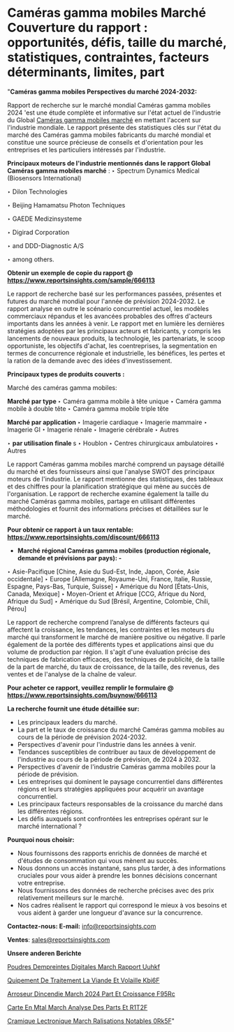 # Caméras gamma mobiles Marché Couverture du rapport : opportunités, défis, taille du marché, statistiques, contraintes, facteurs déterminants, limites, part

"<strong>Caméras gamma mobiles Perspectives du marché 2024-2032:</strong>

Rapport de recherche sur le marché mondial Caméras gamma mobiles 2024 'est une étude complète et informative sur l'état actuel de l'industrie du Global <a href=https://www.reportsinsights.com/sample/666113>Caméras gamma mobiles marché</a> en mettant l'accent sur l'industrie mondiale. Le rapport présente des statistiques clés sur l'état du marché des Caméras gamma mobiles fabricants du marché mondial et constitue une source précieuse de conseils et d'orientation pour les entreprises et les particuliers intéressés par l'industrie.

<strong>Principaux moteurs de l'industrie mentionnés dans le rapport Global Caméras gamma mobiles marché</strong> :
‣ Spectrum Dynamics Medical (Biosensors International)

‣ Dilon Technologies

‣ Beijing Hamamatsu Photon Techniques

‣ GAEDE Medizinsysteme

‣ Digirad Corporation

‣ and DDD-Diagnostic A/S

‣ among others.

<strong>Obtenir un exemple de copie du rapport @ <a href=https://www.reportsinsights.com/sample/666113>https://www.reportsinsights.com/sample/666113</a></strong>

Le rapport de recherche basé sur les performances passées, présentes et futures du marché mondial pour l'année de prévision 2024-2032. Le rapport analyse en outre le scénario concurrentiel actuel, les modèles commerciaux répandus et les avancées probables des offres d'acteurs importants dans les années à venir. Le rapport met en lumière les dernières stratégies adoptées par les principaux acteurs et fabricants, y compris les lancements de nouveaux produits, la technologie, les partenariats, le scoop opportuniste, les objectifs d'achat, les coentreprises, la segmentation en termes de concurrence régionale et industrielle, les bénéfices, les pertes et la ration de la demande avec des idées d'investissement.

<strong>Principaux types de produits couverts :</strong>

Marché des caméras gamma mobiles:

<strong>Marché par type </strong>
‣ Caméra gamma mobile à tête unique
‣ Caméra gamma mobile à double tête
‣ Caméra gamma mobile triple tête

<strong>Marché par application </strong>
‣ Imagerie cardiaque
‣ Imagerie mammaire
‣ Imagerie GI
‣ Imagerie rénale
‣ Imagerie cérébrale
‣ Autres

‣  <strong> par utilisation finale </strong> s
‣ Houblon
‣ Centres chirurgicaux ambulatoires
‣ Autres

Le rapport Caméras gamma mobiles marché comprend un paysage détaillé du marché et des fournisseurs ainsi que l'analyse SWOT des principaux moteurs de l'industrie. Le rapport mentionne des statistiques, des tableaux et des chiffres pour la planification stratégique qui mène au succès de l'organisation. Le rapport de recherche examine également la taille du marché Caméras gamma mobiles, partage en utilisant différentes méthodologies et fournit des informations précises et détaillées sur le marché.

<strong>Pour obtenir ce rapport à un taux rentable: <a href=https://www.reportsinsights.com/discount/666113>https://www.reportsinsights.com/discount/666113</a></strong>
<ul>
  <li><strong>Marché régional Caméras gamma mobiles (production régionale, demande et prévisions par pays): -</strong></li>
</ul>
‣ Asie-Pacifique [Chine, Asie du Sud-Est, Inde, Japon, Corée, Asie occidentale]
‣ Europe [Allemagne, Royaume-Uni, France, Italie, Russie, Espagne, Pays-Bas, Turquie, Suisse]
‣ Amérique du Nord [États-Unis, Canada, Mexique]
‣ Moyen-Orient et Afrique [CCG, Afrique du Nord, Afrique du Sud]
‣ Amérique du Sud [Brésil, Argentine, Colombie, Chili, Pérou]

Le rapport de recherche comprend l’analyse de différents facteurs qui affectent la croissance, les tendances, les contraintes et les moteurs du marché qui transforment le marché de manière positive ou négative. Il parle également de la portée des différents types et applications ainsi que du volume de production par région. Il s'agit d'une évaluation précise des techniques de fabrication efficaces, des techniques de publicité, de la taille de la part de marché, du taux de croissance, de la taille, des revenus, des ventes et de l'analyse de la chaîne de valeur.

<strong>Pour acheter ce rapport, veuillez remplir le formulaire @   <a href=https://www.reportsinsights.com/buynow/666113>https://www.reportsinsights.com/buynow/666113</a></strong>

<strong>La recherche fournit une étude détaillée sur:</strong>
<ul>
  <li>Les principaux leaders du marché.</li>
  <li>La part et le taux de croissance du marché Caméras gamma mobiles au cours de la période de prévision 2024-2032.</li>
  <li>Perspectives d'avenir pour l'industrie dans les années à venir.</li>
  <li>Tendances susceptibles de contribuer au taux de développement de l'industrie au cours de la période de prévision, de 2024 à 2032.</li>
  <li>Perspectives d'avenir de l'industrie Caméras gamma mobiles pour la période de prévision.</li>
  <li>Les entreprises qui dominent le paysage concurrentiel dans différentes régions et leurs stratégies appliquées pour acquérir un avantage concurrentiel.</li>
  <li>Les principaux facteurs responsables de la croissance du marché dans les différentes régions.</li>
  <li>Les défis auxquels sont confrontées les entreprises opérant sur le marché international ?</li>
</ul>
<strong>Pourquoi nous choisir:</strong>
<ul>
  <li>Nous fournissons des rapports enrichis de données de marché et d'études de consommation qui vous mènent au succès.</li>
  <li>Nous donnons un accès instantané, sans plus tarder, à des informations cruciales pour vous aider à prendre les bonnes décisions concernant votre entreprise.</li>
  <li>Nous fournissons des données de recherche précises avec des prix relativement meilleurs sur le marché.</li>
  <li>Nos cadres réalisent le rapport qui correspond le mieux à vos besoins et vous aident à garder une longueur d'avance sur la concurrence.</li>
</ul>
<strong>Contactez-nous:
</strong><strong>E-mail:</strong> <a href=mailto:info@reportsinsights.com>info@reportsinsights.com</a>

<strong>Ventes</strong>: <a href=mailto:sales@reportsinsights.com>sales@reportsinsights.com</a>

<strong>Unsere anderen Berichte</strong>

<a href=https://www.linkedin.com/pulse/poudres-dempreintes-digitales-march%C3%A9-rapport-uuhkf/>Poudres Dempreintes Digitales March Rapport Uuhkf</a>

<a href=https://www.linkedin.com/pulse/%C3%A9quipement-de-traitement-la-viande-et-volaille-kbi6f/>Quipement De Traitement La Viande Et Volaille Kbi6F</a>

<a href=https://www.linkedin.com/pulse/arroseur-dincendie-march%C3%A9-2024-part-et-croissance-f95rc/>Arroseur Dincendie March 2024 Part Et Croissance F95Rc</a>

<a href=https://www.linkedin.com/pulse/carte-en-m%C3%A9tal-march%C3%A9-analyse-des-parts-et-r1t2f/>Carte En Mtal March Analyse Des Parts Et R1T2F</a>

<a href=https://www.linkedin.com/pulse/c%C3%A9ramique-%C3%A9lectronique-march%C3%A9-r%C3%A9alisations-notables-0rk5f/>Cramique Lectronique March Ralisations Notables 0Rk5F</a>"
